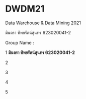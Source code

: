 # DWDM21
Data Warehouse &amp; Data Mining 2021

มินตรา ทิพยรัตน์สุนทร 623020041-2

Group Name :

1 **มินตรา ทิพยรัตน์สุนทร 623020041-2**

2 

3 

4

5
